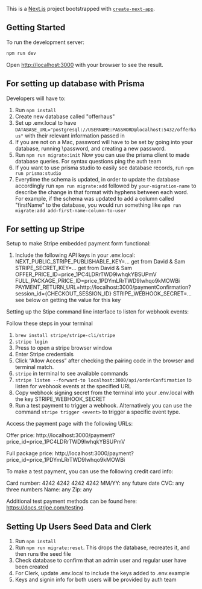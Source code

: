 This is a [Next.js](https://nextjs.org/) project bootstrapped with [`create-next-app`](https://github.com/vercel/next.js/tree/canary/packages/create-next-app).

## Getting Started

To run the development server:

```bash
npm run dev
```

Open [http://localhost:3000](http://localhost:3000) with your browser to see the result.

## For setting up database with Prisma

Developers will have to:

1. Run `npm install`
2. Create new database called "offerhaus"
3. Set up .env.local to have `DATABASE_URL="postgresql://USERNAME:PASSWORD@localhost:5432/offerhaus"` with their relevant information passed in
4. If you are not on a Mac, password will have to be set by going into your database, running \password, and creating a new password.
5. Run `npm run migrate:init`
Now you can use the prisma client to made database queries. For syntax questions ping the auth team
6. If you want to use prisma studio to easily see database records, run `npm run prisma:studio`
7. Everytime the schema is updated, in order to update the database accordingly run `npm run migrate:add` followed by `your-migration-name` to describe the change in that format with hyphens between each word. For example, if the schema was updated to add a column called "firstName" to the database, you would run something like `npm run migrate:add add-first-name-column-to-user`

## For setting up Stripe

Setup to make Stripe embedded payment form functional:

1. Include the following API keys in your .env.local: NEXT_PUBLIC_STRIPE_PUBLISHABLE_KEY=... get from David & Sam
STRIPE_SECRET_KEY=... get from David & Sam
OFFER_PRICE_ID=price_1PC4LDRrTWD9lwhqkYBSUPmV
FULL_PACKAGE_PRICE_ID=price_1PDYmLRrTWD9lwhqo9kMOWBi
PAYMENT_RETURN_URL=http://localhost:3000/paymentConfirmation?session_id={CHECKOUT_SESSION_ID}
STRIPE_WEBHOOK_SECRET=... see below on getting the value for this key

Setting up the Stipe command line interface to listen for webhook events:

Follow these steps in your terminal
1. `brew install stripe/stripe-cli/stripe`
2. `stripe login`
3. Press <Enter> to open a stripe browser window
4. Enter Stripe credentials
5. Click “Allow Access” after checking the pairing code in the browser and terminal match.
6. `stripe` in terminal to see available commands
7. `stripe listen --forward-to localhost:3000/api/orderConfirmation` to listen for webhook events at the specified URL
8. Copy webhook signing secret from the terminal into your .env.local with the key STRIPE_WEBHOOK_SECRET
9. Run a test payment to trigger a webhook. Alternatively you can use the command `stripe trigger <event>` to trigger a specific event type.

Access the payment page with the following URLs:

Offer price: http://localhost:3000/payment?price_id=price_1PC4LDRrTWD9lwhqkYBSUPmV

Full package price: http://localhost:3000/payment?price_id=price_1PDYmLRrTWD9lwhqo9kMOWBi

To make a test payment, you can use the following credit card info:

Card number: 4242 4242 4242 4242
MM/YY: any future date
CVC: any three numbers
Name: any
Zip: any

Additional test payment methods can be found here: https://docs.stripe.com/testing.


## Setting Up Users Seed Data and Clerk

1. Run `npm install`
2. Run `npm run migrate:reset`. This drops the database, recreates it, and then runs the seed file
3. Check database to confirm that an admin user and regular user have been created
4. For Clerk, update .env.local to include the keys added to .env.example
5. Keys and signin info for both users will be provided by auth team
